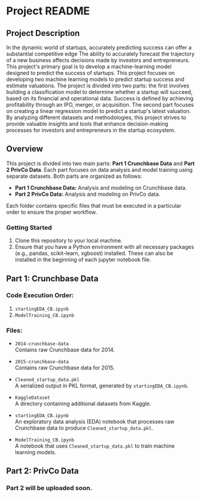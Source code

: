 # Project README

## Project Description
In the dynamic world of startups, accurately predicting success can offer a substantial competitive edge The ability to accurately forecast the trajectory of a new business affects decisions made by investors and entrepreneurs. This project's primary goal is to develop a machine-learning model designed to predict the success of startups. This project focuses on developing two machine learning models to predict startup success and estimate valuations. The project is divided into two parts: the first involves building a classification model to determine whether a startup will succeed, based on its financial and operational data. Success is defined by achieving profitability through an IPO, merger, or acquisition. The second part focuses on creating a linear regression model to predict a startup's latest valuation. By analyzing different datasets and methodologies, this project strives to provide valuable insights and tools that enhance decision-making processes for investors and entrepreneurs in the startup ecosystem.

## Overview

This project is divided into two main parts: **Part 1 Crunchbase Data** and **Part 2 PrivCo Data**. Each part focuses on data analysis and model training using separate datasets. Both parts are organized as follows:

- **Part 1 Crunchbase Data:** Analysis and modeling on Crunchbase data.
- **Part 2 PrivCo Data:** Analysis and modeling on PrivCo data.

Each folder contains specific files that must be executed in a particular order to ensure the proper workflow.

### Getting Started

1. Clone this repository to your local machine.
2. Ensure that you have a Python environment with all necessary packages (e.g., pandas, scikit-learn, xgboost) installed. These can also be installed in the beginning of each jupyter notebook file. 

## Part 1: Crunchbase Data

### Code Execution Order:
1. `startingEDA_CB.ipynb`
2. `ModelTraining_CB.ipynb`

### Files:

- `2014-crunchbase-data`  
  Contains raw Crunchbase data for 2014.

- `2015-crunchbase-data`  
  Contains raw Crunchbase data for 2015.

- `Cleaned_startup_data.pkl`  
  A serialized output in PKL format, generated by `startingEDA_CB.ipynb`.

- `KaggleDataset`  
  A directory containing additional datasets from Kaggle.

- `startingEDA_CB.ipynb`  
  An exploratory data analysis (EDA) notebook that processes raw Crunchbase data to produce `Cleaned_startup_data.pkl`.

- `ModelTraining_CB.ipynb`  
  A notebook that uses `Cleaned_startup_data.pkl` to train machine learning models.

## Part 2: PrivCo Data

### Part 2 will be uploaded soon.
